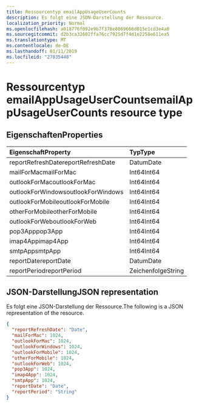 ```yaml
---
title: Ressourcentyp emailAppUsageUserCounts
description: Es folgt eine JSON-Darstellung der Ressource.
localization_priority: Normal
ms.openlocfilehash: a018776f092e9b7f378e8069666d015e1cd3e4a0
ms.sourcegitcommit: d2b3ca32602ffa76cc7925d7f4d1e2258e611ea5
ms.translationtype: MT
ms.contentlocale: de-DE
ms.lasthandoff: 01/11/2019
ms.locfileid: "27835448"
---
```

# <a name="emailappusageusercounts-resource-type"></a><span data-ttu-id="1c6d1-103">Ressourcentyp emailAppUsageUserCounts</span><span class="sxs-lookup"><span data-stu-id="1c6d1-103">emailAppUsageUserCounts resource type</span></span>

## <a name="properties"></a><span data-ttu-id="1c6d1-104">Eigenschaften</span><span class="sxs-lookup"><span data-stu-id="1c6d1-104">Properties</span></span>

| <span data-ttu-id="1c6d1-105">Eigenschaft</span><span class="sxs-lookup"><span data-stu-id="1c6d1-105">Property</span></span>          | <span data-ttu-id="1c6d1-106">Typ</span><span class="sxs-lookup"><span data-stu-id="1c6d1-106">Type</span></span>   |
| :---------------- | :----- |
| <span data-ttu-id="1c6d1-107">reportRefreshDate</span><span class="sxs-lookup"><span data-stu-id="1c6d1-107">reportRefreshDate</span></span> | <span data-ttu-id="1c6d1-108">Datum</span><span class="sxs-lookup"><span data-stu-id="1c6d1-108">Date</span></span>   |
| <span data-ttu-id="1c6d1-109">mailForMac</span><span class="sxs-lookup"><span data-stu-id="1c6d1-109">mailForMac</span></span>        | <span data-ttu-id="1c6d1-110">Int64</span><span class="sxs-lookup"><span data-stu-id="1c6d1-110">Int64</span></span>  |
| <span data-ttu-id="1c6d1-111">outlookForMac</span><span class="sxs-lookup"><span data-stu-id="1c6d1-111">outlookForMac</span></span>     | <span data-ttu-id="1c6d1-112">Int64</span><span class="sxs-lookup"><span data-stu-id="1c6d1-112">Int64</span></span>  |
| <span data-ttu-id="1c6d1-113">outlookForWindows</span><span class="sxs-lookup"><span data-stu-id="1c6d1-113">outlookForWindows</span></span> | <span data-ttu-id="1c6d1-114">Int64</span><span class="sxs-lookup"><span data-stu-id="1c6d1-114">Int64</span></span>  |
| <span data-ttu-id="1c6d1-115">outlookForMobile</span><span class="sxs-lookup"><span data-stu-id="1c6d1-115">outlookForMobile</span></span>  | <span data-ttu-id="1c6d1-116">Int64</span><span class="sxs-lookup"><span data-stu-id="1c6d1-116">Int64</span></span>  |
| <span data-ttu-id="1c6d1-117">otherForMobile</span><span class="sxs-lookup"><span data-stu-id="1c6d1-117">otherForMobile</span></span>    | <span data-ttu-id="1c6d1-118">Int64</span><span class="sxs-lookup"><span data-stu-id="1c6d1-118">Int64</span></span>  |
| <span data-ttu-id="1c6d1-119">outlookForWeb</span><span class="sxs-lookup"><span data-stu-id="1c6d1-119">outlookForWeb</span></span>     | <span data-ttu-id="1c6d1-120">Int64</span><span class="sxs-lookup"><span data-stu-id="1c6d1-120">Int64</span></span>  |
| <span data-ttu-id="1c6d1-121">pop3App</span><span class="sxs-lookup"><span data-stu-id="1c6d1-121">pop3App</span></span>           | <span data-ttu-id="1c6d1-122">Int64</span><span class="sxs-lookup"><span data-stu-id="1c6d1-122">Int64</span></span>  |
| <span data-ttu-id="1c6d1-123">imap4App</span><span class="sxs-lookup"><span data-stu-id="1c6d1-123">imap4App</span></span>          | <span data-ttu-id="1c6d1-124">Int64</span><span class="sxs-lookup"><span data-stu-id="1c6d1-124">Int64</span></span>  |
| <span data-ttu-id="1c6d1-125">smtpApp</span><span class="sxs-lookup"><span data-stu-id="1c6d1-125">smtpApp</span></span>           | <span data-ttu-id="1c6d1-126">Int64</span><span class="sxs-lookup"><span data-stu-id="1c6d1-126">Int64</span></span>  |
| <span data-ttu-id="1c6d1-127">reportDate</span><span class="sxs-lookup"><span data-stu-id="1c6d1-127">reportDate</span></span>        | <span data-ttu-id="1c6d1-128">Datum</span><span class="sxs-lookup"><span data-stu-id="1c6d1-128">Date</span></span>   |
| <span data-ttu-id="1c6d1-129">reportPeriod</span><span class="sxs-lookup"><span data-stu-id="1c6d1-129">reportPeriod</span></span>      | <span data-ttu-id="1c6d1-130">Zeichenfolge</span><span class="sxs-lookup"><span data-stu-id="1c6d1-130">String</span></span> |

## <a name="json-representation"></a><span data-ttu-id="1c6d1-131">JSON-Darstellung</span><span class="sxs-lookup"><span data-stu-id="1c6d1-131">JSON representation</span></span>

<span data-ttu-id="1c6d1-132">Es folgt eine JSON-Darstellung der Ressource.</span><span class="sxs-lookup"><span data-stu-id="1c6d1-132">The following is a JSON representation of the resource.</span></span>

<!-- {
  "blockType": "resource",
  "@odata.type": "microsoft.graph.emailAppUsageUserCounts"
} -->

```json
{
  "reportRefreshDate": "Date", 
  "mailForMac": 1024, 
  "outlookForMac": 1024, 
  "outlookForWindows": 1024, 
  "outlookForMobile": 1024, 
  "otherForMobile": 1024, 
  "outlookForWeb": 1024, 
  "pop3App": 1024, 
  "imap4App": 1024, 
  "smtpApp": 1024, 
  "reportDate": "Date", 
  "reportPeriod": "String"
}
```
